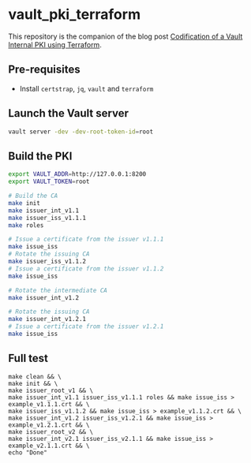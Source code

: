 # vault_pki_terraform

This repository is the companion of the blog post [Codification of a Vault Internal PKI using Terraform](https://medium.com/@sestegra/automating-vault-internal-pki-with-terraform-c0f760323813).

## Pre-requisites

* Install `certstrap`, `jq`, `vault` and `terraform`

## Launch the Vault server
``` bash
vault server -dev -dev-root-token-id=root
```

## Build the PKI

``` bash
export VAULT_ADDR=http://127.0.0.1:8200
export VAULT_TOKEN=root

# Build the CA
make init
make issuer_int_v1.1
make issuer_iss_v1.1.1
make roles

# Issue a certificate from the issuer v1.1.1
make issue_iss 
# Rotate the issuing CA
make issuer_iss_v1.1.2
# Issue a certificate from the issuer v1.1.2
make issue_iss

# Rotate the intermediate CA
make issuer_int_v1.2

# Rotate the issuing CA
make issuer_int_v1.2.1
# Issue a certificate from the issuer v1.2.1
make issue_iss
```

## Full test

```
make clean && \
make init && \
make issuer_root_v1 && \
make issuer_int_v1.1 issuer_iss_v1.1.1 roles && make issue_iss > example_v1.1.1.crt && \
make issuer_iss_v1.1.2 && make issue_iss > example_v1.1.2.crt && \
make issuer_int_v1.2 issuer_iss_v1.2.1 && make issue_iss > example_v1.2.1.crt && \
make issuer_root_v2 && \
make issuer_int_v2.1 issuer_iss_v2.1.1 && make issue_iss > example_v2.1.1.crt && \
echo "Done"
```
